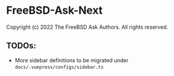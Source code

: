 # FreeBSD-Ask-Next

Copyright (c) 2022 The FreeBSD Ask Authors. All rights reserved.

## TODOs:

* More sidebar definitions to be migrated under `docs/.vuepress/configs/sidebar.ts`
